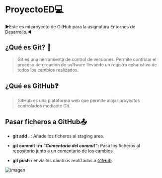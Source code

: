 # **ProyectoED**💻
▶Este es mi proyecto de GitHub para la asignatura Entornos de Desarrollo.◀

## **¿Qué es Git?** 🤔
>Git es una herramienta de control de versiones. Permite controlar el
proceso de creación de software llevando un registro exhaustivo de todos
los cambios realizados.

## **¿Qué es GitHub❓**
>GitHub es una plataforma web que permite alojar proyectos controlados
mediante Git.


## **Pasar ficheros a GitHub📤**
- **git add . :** Añade los ficheros al staging area.

- **git commit -m *"Comentario del commit"*:** Pasa los ficheros al repositorio junto a un comentario de los cambios

- **git push :** envia los cambios realizados a *[GitHub](https://github.com/)*.

![imagen](https://i.stack.imgur.com/hZxlz.png)